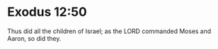 # Exodus 12:50

Thus did all the children of Israel; as the LORD commanded Moses and Aaron, so did they.